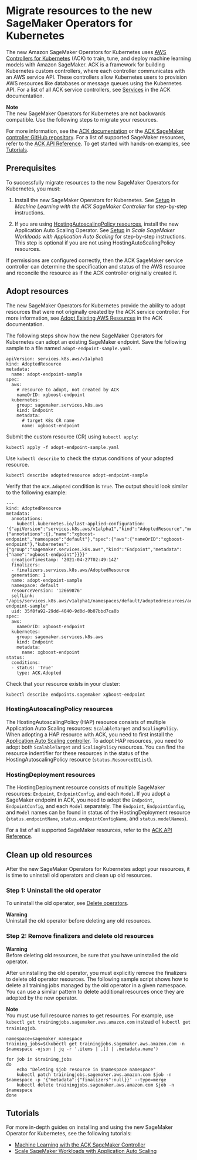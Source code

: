# Migrate resources to the new SageMaker Operators for Kubernetes<a name="kubernetes-sagemaker-operators-migrate"></a>

The new Amazon SageMaker Operators for Kubernetes uses [AWS Controllers for Kubernetes](https://aws-controllers-k8s.github.io/community/) \(ACK\) to train, tune, and deploy machine learning models with Amazon SageMaker\. ACK is a framework for building Kubernetes custom controllers, where each controller communicates with an AWS service API\. These controllers allow Kubernetes users to provision AWS resources like databases or message queues using the Kubernetes API\. For a list of all ACK service controllers, see [Services](https://aws-controllers-k8s.github.io/community/docs/community/services/) in the ACK documentation\.

**Note**  
The new SageMaker Operators for Kubernetes are not backwards compatible\. Use the following steps to migrate your resources\.

For more information, see the [ACK documentation](https://aws-controllers-k8s.github.io/community/docs/community/overview/) or the [ACK SageMaker controller GitHub repository](https://github.com/aws-controllers-k8s/sagemaker-controller)\. For a list of supported SageMaker resources, refer to the [ACK API Reference](https://aws-controllers-k8s.github.io/community/reference/)\. To get started with hands\-on examples, see [Tutorials](#migrate-resources-to-new-operators-tutorials)\.

## Prerequisites<a name="migrate-resources-to-new-operators-prerequisites"></a>

To successfully migrate resources to the new SageMaker Operators for Kubernetes, you must:

1. Install the new SageMaker Operators for Kubernetes\. See [Setup](https://aws-controllers-k8s.github.io/community/docs/tutorials/sagemaker-example/#setup) in *Machine Learning with the ACK SageMaker Controller* for step\-by\-step instructions\.

1. If you are using [HostingAutoscalingPolicy resources](#migrate-resources-to-new-operators-hap), install the new Application Auto Scaling Operator\. See [Setup](https://aws-controllers-k8s.github.io/community/docs/tutorials/autoscaling-example/#setup) in *Scale SageMaker Workloads with Application Auto Scaling* for step\-by\-step instructions\. This step is optional if you are not using HostingAutoScalingPolicy resources\.

If permissions are configured correctly, then the ACK SageMaker service controller can determine the specification and status of the AWS resource and reconcile the resource as if the ACK controller originally created it\. 

## Adopt resources<a name="migrate-resources-to-new-operators-steps"></a>

The new SageMaker Operators for Kubernetes provide the ability to adopt resources that were not originally created by the ACK service controller\. For more information, see [Adopt Existing AWS Resources](https://aws-controllers-k8s.github.io/community/docs/user-docs/adopted-resource/) in the ACK documentation\.

The following steps show how the new SageMaker Operators for Kubernetes can adopt an existing SageMaker endpoint\. Save the following sample to a file named `adopt-endpoint-sample.yaml`\. 

```
apiVersion: services.k8s.aws/v1alpha1
kind: AdoptedResource
metadata:
  name: adopt-endpoint-sample
spec:  
  aws:
    # resource to adopt, not created by ACK
    nameOrID: xgboost-endpoint
  kubernetes:
    group: sagemaker.services.k8s.aws
    kind: Endpoint
    metadata:
      # target K8s CR name
      name: xgboost-endpoint
```

Submit the custom resource \(CR\) using `kubectl apply`:

```
kubectl apply -f adopt-endpoint-sample.yaml
```

Use `kubectl describe` to check the status conditions of your adopted resource\.

```
kubectl describe adoptedresource adopt-endpoint-sample
```

Verify that the `ACK.Adopted` condition is `True`\. The output should look similar to the following example:

```
---
kind: AdoptedResource
metadata:
  annotations:
    kubectl.kubernetes.io/last-applied-configuration: '{"apiVersion":"services.k8s.aws/v1alpha1","kind":"AdoptedResource","metadata":{"annotations":{},"name":"xgboost-endpoint","namespace":"default"},"spec":{"aws":{"nameOrID":"xgboost-endpoint"},"kubernetes":{"group":"sagemaker.services.k8s.aws","kind":"Endpoint","metadata":{"name":"xgboost-endpoint"}}}}'
  creationTimestamp: '2021-04-27T02:49:14Z'
  finalizers:
  - finalizers.services.k8s.aws/AdoptedResource
  generation: 1
  name: adopt-endpoint-sample
  namespace: default
  resourceVersion: '12669876'
  selfLink: "/apis/services.k8s.aws/v1alpha1/namespaces/default/adoptedresources/adopt-endpoint-sample"
  uid: 35f8fa92-29dd-4040-9d0d-0b07bbd7ca0b
spec:
  aws:
    nameOrID: xgboost-endpoint
  kubernetes:
    group: sagemaker.services.k8s.aws
    kind: Endpoint
    metadata:
      name: xgboost-endpoint
status:
  conditions:
  - status: 'True'
    type: ACK.Adopted
```

Check that your resource exists in your cluster:

```
kubectl describe endpoints.sagemaker xgboost-endpoint
```

### HostingAutoscalingPolicy resources<a name="migrate-resources-to-new-operators-hap"></a>

The HostingAutoscalingPolicy \(HAP\) resource consists of multiple Application Auto Scaling resources: `ScalableTarget` and `ScalingPolicy`\. When adopting a HAP resource with ACK, you need to first install the [Application Auto Scaling controller](https://github.com/aws-controllers-k8s/applicationautoscaling-controller)\. To adopt HAP resources, you need to adopt both `ScalableTarget` and `ScalingPolicy` resources\. You can find the resource indentifier for these resources in the status of the HostingAutoscalingPolicy resource \(`status.ResourceIDList`\)\.

### HostingDeployment resources<a name="migrate-resources-to-new-operators-hosting-deployment"></a>

The HostingDeployment resource consists of multiple SageMaker resources: `Endpoint`, `EndpointConfig`, and each `Model`\. If you adopt a SageMaker endpoint in ACK, you need to adopt the `Endpoint`, `EndpointConfig`, and each `Model` separately\. The `Endpoint`, `EndpointConfig`, and `Model` names can be found in status of the HostingDeployment resource \(`status.endpointName`, `status.endpointConfigName`, and `status.modelNames`\)\.

For a list of all supported SageMaker resources, refer to the [ACK API Reference](https://aws-controllers-k8s.github.io/community/reference/)\.

## Clean up old resources<a name="migrate-resources-to-new-operators-cleanup"></a>

After the new SageMaker Operators for Kubernetes adopt your resources, it is time to uninstall old operators and clean up old resources\.

### Step 1: Uninstall the old operator<a name="migrate-resources-to-new-operators-uninstall"></a>

To uninstall the old operator, see [Delete operators](kubernetes-sagemaker-operators.md#delete-operators)\.

**Warning**  
Uninstall the old operator before deleting any old resources\.

### Step 2: Remove finalizers and delete old resources<a name="migrate-resources-to-new-operators-delete-resources"></a>

**Warning**  
Before deleting old resources, be sure that you have uninstalled the old operator\.

After uninstalling the old operator, you must explicitly remove the finalizers to delete old operator resources\. The following sample script shows how to delete all training jobs managed by the old operator in a given namespace\. You can use a similar pattern to delete additional resources once they are adopted by the new operator\.

**Note**  
You must use full resource names to get resources\. For example, use `kubectl get trainingjobs.sagemaker.aws.amazon.com` instead of `kubectl get trainingjob`\.

```
namespace=sagemaker_namespace
training_jobs=$(kubectl get trainingjobs.sagemaker.aws.amazon.com -n $namespace -ojson | jq -r '.items | .[] | .metadata.name')
 
for job in $training_jobs
do
    echo "Deleting $job resource in $namespace namespace"
    kubectl patch trainingjobs.sagemaker.aws.amazon.com $job -n $namespace -p '{"metadata":{"finalizers":null}}' --type=merge
    kubectl delete trainingjobs.sagemaker.aws.amazon.com $job -n $namespace
done
```

## Tutorials<a name="migrate-resources-to-new-operators-tutorials"></a>

For more in\-depth guides on installing and using the new SageMaker Operator for Kubernetes, see the following tutorials:
+ [Machine Learning with the ACK SageMaker Controller](https://aws-controllers-k8s.github.io/community/docs/tutorials/sagemaker-example/)
+ [Scale SageMaker Workloads with Application Auto Scaling](https://aws-controllers-k8s.github.io/community/docs/tutorials/autoscaling-example/)